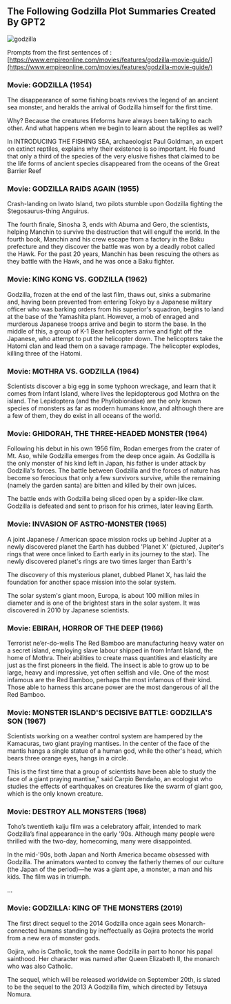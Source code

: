 
## The Following Godzilla Plot Summaries Created By GPT2

![godzilla](https://upload.wikimedia.org/wikipedia/en/2/29/Godzilla_%2754_design.jpg)

Prompts from the first sentences of : [https://www.empireonline.com/movies/features/godzilla-movie-guide/](https://www.empireonline.com/movies/features/godzilla-movie-guide/)


### Movie: GODZILLA (1954)

The disappearance of some fishing boats revives the legend of an ancient sea monster, and heralds the arrival of Godzilla himself for the first time.

Why? Because the creatures lifeforms have always been talking to each other. And what happens when we begin to learn about the reptiles as well?

In INTRODUCING THE FISHING SEA, archaeologist Paul Goldman, an expert on extinct reptiles, explains why their existence is so important. He found that only a third of the species of the very elusive fishes that claimed to be the life forms of ancient species disappeared from the oceans of the Great Barrier Reef


### Movie: GODZILLA RAIDS AGAIN (1955)

Crash-landing on Iwato Island, two pilots stumble upon Godzilla fighting the Stegosaurus-thing Anguirus.

The fourth finale, Sinosha 3, ends with Abuma and Gero, the scientists, helping Manchin to survive the destruction that will engulf the world. In the fourth book, Manchin and his crew escape from a factory in the Baku prefecture and they discover the battle was won by a deadly robot called the Hawk. For the past 20 years, Manchin has been rescuing the others as they battle with the Hawk, and he was once a Baku fighter.


### Movie: KING KONG VS. GODZILLA (1962)

Godzilla, frozen at the end of the last film, thaws out, sinks a submarine and, having been prevented from entering Tokyo by a Japanese military officer who was barking orders from his superior's squadron, begins to land at the base of the Yamashita plant. However, a mob of enraged and murderous Japanese troops arrive and begin to storm the base. In the middle of this, a group of K-1 Bear helicopters arrive and fight off the Japanese, who attempt to put the helicopter down. The helicopters take the Hatomi clan and lead them on a savage rampage. The helicopter explodes, killing three of the Hatomi.

### Movie: MOTHRA VS. GODZILLA (1964)

Scientists discover a big egg in some typhoon wreckage, and learn that it comes from Infant Island, where lives the lepidopterous god Mothra on the island. The Lepidoptera (and the Phyllobionidae) are the only known species of monsters as far as modern humans know, and although there are a few of them, they do exist in all oceans of the world.


### Movie: GHIDORAH, THE THREE-HEADED MONSTER (1964)

Following his debut in his own 1956 film, Rodan emerges from the crater of Mt. Aso, while Godzilla emerges from the deep once again. As Godzilla is the only monster of his kind left in Japan, his father is under attack by Godzilla's forces. The battle between Godzilla and the forces of nature has become so ferocious that only a few survivors survive, while the remaining (namely the garden santa) are bitten and killed by their own juices.

The battle ends with Godzilla being sliced open by a spider-like claw. Godzilla is defeated and sent to prison for his crimes, later leaving Earth.

### Movie: INVASION OF ASTRO-MONSTER (1965)

A joint Japanese / American space mission rocks up behind Jupiter at a newly discovered planet the Earth has dubbed 'Planet X' (pictured, Jupiter's rings that were once linked to Earth early in its journey to the star). The newly discovered planet's rings are two times larger than Earth's

The discovery of this mysterious planet, dubbed Planet X, has laid the foundation for another space mission into the solar system.

The solar system's giant moon, Europa, is about 100 million miles in diameter and is one of the brightest stars in the solar system.
It was discovered in 2010 by Japanese scientists.

### Movie: EBIRAH, HORROR OF THE DEEP (1966)

Terrorist ne’er-do-wells The Red Bamboo are manufacturing heavy water on a secret island, employing slave labour shipped in from Infant Island, the home of Mothra. Their abilities to create mass quantities and elasticity are just as the first pioneers in the field. The insect is able to grow up to be large, heavy and impressive, yet often selfish and vile. One of the most infamous are the Red Bamboo, perhaps the most infamous of their kind. Those able to harness this arcane power are the most dangerous of all the Red Bamboo.

### Movie: MONSTER ISLAND'S DECISIVE BATTLE: GODZILLA'S SON (1967)

Scientists working on a weather control system are hampered by the Kamacuras, two giant praying mantises. In the center of the face of the mantis hangs a single statue of a human god, while the other's head, which bears three orange eyes, hangs in a circle.

This is the first time that a group of scientists have been able to study the face of a giant praying mantise,\" said Carpio Bendaño, an ecologist who studies the effects of earthquakes on creatures like the swarm of giant goo, which is the only known creature.

### Movie: DESTROY ALL MONSTERS (1968)

Toho’s twentieth kaiju film was a celebratory affair, intended to mark Godzilla’s final appearance in the early '90s. Although many people were thrilled with the two-day, homecoming, many were disappointed.

In the mid-'90s, both Japan and North America became obsessed with Godzilla. The animators wanted to convey the fatherly themes of our culture (the Japan of the period)—he was a giant ape, a monster, a man and his kids. The film was in triumph.

...

### Movie: GODZILLA: KING OF THE MONSTERS (2019)
The first direct sequel to the 2014 Godzilla once again sees Monarch-connected humans standing by ineffectually as Gojira protects the world from a new era of monster gods.

Gojira, who is Catholic, took the name Godzilla in part to honor his papal sainthood. Her character was named after Queen Elizabeth II, the monarch who was also Catholic.

The sequel, which will be released worldwide on September 20th, is slated to be the sequel to the 2013 A Godzilla film, which directed by Tetsuya Nomura.


